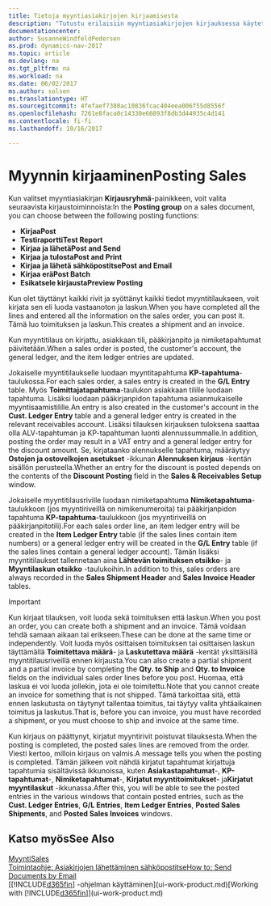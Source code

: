 ```yaml
---
title: Tietoja myyntiasiakirjojen kirjaamisesta
description: "Tutustu erilaisiin myyntiasiakirjojen kirjauksessa käytettäviin kirjaustoimintoihin."
documentationcenter: 
author: SusanneWindfeldPedersen
ms.prod: dynamics-nav-2017
ms.topic: article
ms.devlang: na
ms.tgt_pltfrm: na
ms.workload: na
ms.date: 06/02/2017
ms.author: solsen
ms.translationtype: HT
ms.sourcegitcommit: 4fefaef7380ac10836fcac404eea006f55d8556f
ms.openlocfilehash: 7261e8faca0c14330e66093f8db3d44935c4d141
ms.contentlocale: fi-fi
ms.lasthandoff: 10/16/2017

---
```

# <a name="posting-sales"></a><span data-ttu-id="350a4-103">Myynnin kirjaaminen</span><span class="sxs-lookup"><span data-stu-id="350a4-103">Posting Sales</span></span>
<span data-ttu-id="350a4-104">Kun valitset myyntiasiakirjan **Kirjausryhmä**-painikkeen, voit valita seuraavista kirjaustoiminnoista:</span><span class="sxs-lookup"><span data-stu-id="350a4-104">In the **Posting group** on a sales document, you can choose between the following posting functions:</span></span>

* <span data-ttu-id="350a4-105">**Kirjaa**</span><span class="sxs-lookup"><span data-stu-id="350a4-105">**Post**</span></span>
* <span data-ttu-id="350a4-106">**Testiraportti**</span><span class="sxs-lookup"><span data-stu-id="350a4-106">**Test Report**</span></span>
* <span data-ttu-id="350a4-107">**Kirjaa ja lähetä**</span><span class="sxs-lookup"><span data-stu-id="350a4-107">**Post and Send**</span></span>
* <span data-ttu-id="350a4-108">**Kirjaa ja tulosta**</span><span class="sxs-lookup"><span data-stu-id="350a4-108">**Post and Print**</span></span>
* <span data-ttu-id="350a4-109">**Kirjaa ja lähetä sähköpostitse**</span><span class="sxs-lookup"><span data-stu-id="350a4-109">**Post and Email**</span></span>
* <span data-ttu-id="350a4-110">**Kirjaa erä**</span><span class="sxs-lookup"><span data-stu-id="350a4-110">**Post Batch**</span></span>
* <span data-ttu-id="350a4-111">**Esikatsele kirjausta**</span><span class="sxs-lookup"><span data-stu-id="350a4-111">**Preview Posting**</span></span>

<span data-ttu-id="350a4-112">Kun olet täyttänyt kaikki rivit ja syöttänyt kaikki tiedot myyntitilaukseen, voit kirjata sen eli luoda vastaanoton ja laskun.</span><span class="sxs-lookup"><span data-stu-id="350a4-112">When you have completed all the lines and entered all the information on the sales order, you can post it.</span></span> <span data-ttu-id="350a4-113">Tämä luo toimituksen ja laskun.</span><span class="sxs-lookup"><span data-stu-id="350a4-113">This creates a shipment and an invoice.</span></span>

<span data-ttu-id="350a4-114">Kun myyntitilaus on kirjattu, asiakkaan tili, pääkirjanpito ja nimiketapahtumat päivitetään.</span><span class="sxs-lookup"><span data-stu-id="350a4-114">When a sales order is posted, the customer's account, the general ledger, and the item ledger entries are updated.</span></span>

<span data-ttu-id="350a4-115">Jokaiselle myyntitilaukselle luodaan myyntitapahtuma **KP-tapahtuma**-taulukossa.</span><span class="sxs-lookup"><span data-stu-id="350a4-115">For each sales order, a sales entry is created in the **G/L Entry** table.</span></span> <span data-ttu-id="350a4-116">Myös **Toimittajatapahtuma**-taulukon asiakkaan tilille luodaan tapahtuma. Lisäksi luodaan pääkirjanpidon tapahtuma asianmukaiselle myyntisaamistilille.</span><span class="sxs-lookup"><span data-stu-id="350a4-116">An entry is also created in the customer's account in the **Cust. Ledger Entry** table and a general ledger entry is created in the relevant receivables account.</span></span> <span data-ttu-id="350a4-117">Lisäksi tilauksen kirjauksen tuloksena saattaa olla ALV-tapahtuman ja KP-tapahtuman luonti alennussummalle.</span><span class="sxs-lookup"><span data-stu-id="350a4-117">In addition, posting the order may result in a VAT entry and a general ledger entry for the discount amount.</span></span> <span data-ttu-id="350a4-118">Se, kirjataanko alennukselle tapahtuma, määräytyy **Ostojen ja ostovelkojen asetukset** -ikkunan **Alennuksen kirjaus** -kentän sisällön perusteella.</span><span class="sxs-lookup"><span data-stu-id="350a4-118">Whether an entry for the discount is posted depends on the contents of the **Discount Posting** field in the **Sales & Receivables Setup** window.</span></span>

<span data-ttu-id="350a4-119">Jokaiselle myyntitilausriville luodaan nimiketapahtuma **Nimiketapahtuma**-taulukkoon (jos myyntiriveillä on nimikenumeroita) tai pääkirjanpidon tapahtuma **KP-tapahtuma**-taulukkoon (jos myyntiriveillä on pääkirjanpitotili).</span><span class="sxs-lookup"><span data-stu-id="350a4-119">For each sales order line, an item ledger entry will be created in the **Item Ledger Entry** table (if the sales lines contain item numbers) or a general ledger entry will be created in the **G/L Entry** table (if the sales lines contain a general ledger account).</span></span> <span data-ttu-id="350a4-120">Tämän lisäksi myyntitilaukset tallennetaan aina **Lähtevän toimituksen otsikko**- ja **Myyntilaskun otsikko** -taulukoihin.</span><span class="sxs-lookup"><span data-stu-id="350a4-120">In addition to this, sales orders are always recorded in the **Sales Shipment Header** and **Sales Invoice Header** tables.</span></span>

> [!IMPORTANT]  
>   <span data-ttu-id="350a4-121">Kun kirjaat tilauksen, voit luoda sekä toimituksen että laskun.</span><span class="sxs-lookup"><span data-stu-id="350a4-121">When you post an order, you can create both a shipment and an invoice.</span></span> <span data-ttu-id="350a4-122">Tämä voidaan tehdä samaan aikaan tai erikseen.</span><span class="sxs-lookup"><span data-stu-id="350a4-122">These can be done at the same time or independently.</span></span> <span data-ttu-id="350a4-123">Voit luoda myös osittaisen toimituksen tai osittaisen laskun täyttämällä **Toimitettava määrä**- ja **Laskutettava määrä** -kentät yksittäisillä myyntitilausriveillä ennen kirjausta.</span><span class="sxs-lookup"><span data-stu-id="350a4-123">You can also create a partial shipment and a partial invoice by completing the **Qty. to Ship** and **Qty. to Invoice** fields on the individual sales order lines before you post.</span></span> <span data-ttu-id="350a4-124">Huomaa, että laskua ei voi luoda jollekin, jota ei ole toimitettu.</span><span class="sxs-lookup"><span data-stu-id="350a4-124">Note that you cannot create an invoice for something that is not shipped.</span></span> <span data-ttu-id="350a4-125">Tämä tarkoittaa sitä, että ennen laskutusta on täytynyt tallentaa toimitus, tai täytyy valita yhtäaikainen toimitus ja laskutus.</span><span class="sxs-lookup"><span data-stu-id="350a4-125">That is, before you can invoice, you must have recorded a shipment, or you must choose to ship and invoice at the same time.</span></span>

<span data-ttu-id="350a4-126">Kun kirjaus on päättynyt, kirjatut myyntirivit poistuvat tilauksesta.</span><span class="sxs-lookup"><span data-stu-id="350a4-126">When the posting is completed, the posted sales lines are removed from the order.</span></span> <span data-ttu-id="350a4-127">Viesti kertoo, milloin kirjaus on valmis.</span><span class="sxs-lookup"><span data-stu-id="350a4-127">A message tells you when the posting is completed.</span></span> <span data-ttu-id="350a4-128">Tämän jälkeen voit nähdä kirjatut tapahtumat kirjattuja tapahtumia sisältävissä ikkunoissa, kuten **Asiakastapahtumat**-, **KP-tapahtumat**-, **Nimiketapahtumat**-, **Kirjatut myyntitoimitukset**- ja**Kirjatut myyntilaskut** -ikkunassa.</span><span class="sxs-lookup"><span data-stu-id="350a4-128">After this, you will be able to see the posted entries in the various windows that contain posted entries, such as the **Cust. Ledger Entries**, **G/L Entries**, **Item Ledger Entries**, **Posted Sales Shipments**, and **Posted Sales Invoices** windows.</span></span>

## <a name="see-also"></a><span data-ttu-id="350a4-129">Katso myös</span><span class="sxs-lookup"><span data-stu-id="350a4-129">See Also</span></span>
[<span data-ttu-id="350a4-130">Myynti</span><span class="sxs-lookup"><span data-stu-id="350a4-130">Sales</span></span>](sales-manage-sales.md)  
[<span data-ttu-id="350a4-131">Toimintaohje: Asiakirjojen lähettäminen sähköpostitse</span><span class="sxs-lookup"><span data-stu-id="350a4-131">How to: Send Documents by Email</span></span>](ui-how-send-documents-email.md)  
<span data-ttu-id="350a4-132">[[!INCLUDE[d365fin](includes/d365fin_md.md)] -ohjelman käyttäminen](ui-work-product.md)</span><span class="sxs-lookup"><span data-stu-id="350a4-132">[Working with [!INCLUDE[d365fin](includes/d365fin_md.md)]](ui-work-product.md)</span></span>


